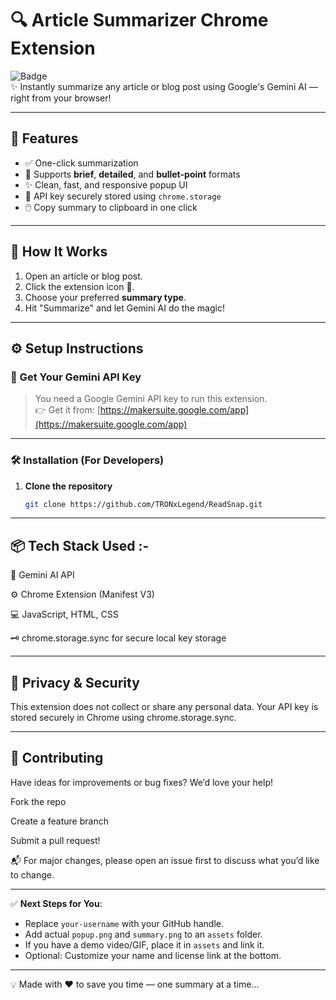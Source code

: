 # 🔍 Article Summarizer Chrome Extension

![Badge](https://img.shields.io/badge/Powered%20By-Gemini%20AI-ffb400?style=flat-square)  
✨ Instantly summarize any article or blog post using Google's Gemini AI — right from your browser!

---

## 🚀 Features

- ✅ One-click summarization
- 🎯 Supports **brief**, **detailed**, and **bullet-point** formats
- ✨ Clean, fast, and responsive popup UI
- 🔐 API key securely stored using `chrome.storage`
- 🖱️ Copy summary to clipboard in one click

---

## 🧠 How It Works

1. Open an article or blog post.
2. Click the extension icon 🧩.
3. Choose your preferred **summary type**.
4. Hit "Summarize" and let Gemini AI do the magic!

---

## ⚙️ Setup Instructions

### 🔑 Get Your Gemini API Key

> You need a Google Gemini API key to run this extension.  
> 👉 Get it from: [https://makersuite.google.com/app](https://makersuite.google.com/app)

---

### 🛠️ Installation (For Developers)

1. **Clone the repository**
   ```bash
   git clone https://github.com/TRONxLegend/ReadSnap.git


---

📦 Tech Stack Used :-
---

🧠 Gemini AI API

⚙️ Chrome Extension (Manifest V3)

💻 JavaScript, HTML, CSS

🗝️ chrome.storage.sync for secure local key storage

---
🔐 Privacy & Security
---
This extension does not collect or share any personal data.
Your API key is stored securely in Chrome using chrome.storage.sync.

---
🙌 Contributing
---
Have ideas for improvements or bug fixes? We’d love your help!

Fork the repo

Create a feature branch

Submit a pull request!

📬 For major changes, please open an issue first to discuss what you’d like to change.


---

✅ **Next Steps for You**:
- Replace `your-username` with your GitHub handle.
- Add actual `popup.png` and `summary.png` to an `assets` folder.
- If you have a demo video/GIF, place it in `assets` and link it.
- Optional: Customize your name and license link at the bottom.

---

💡 Made with ❤️ to save you time — one summary at a time...
